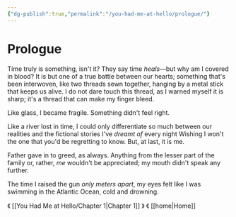 ```yaml
---
{"dg-publish":true,"permalink":"/you-had-me-at-hello/prologue/"}
---
```


# Prologue

Time truly is something, isn't it? They say time *heals*—but why am I covered in blood? It is but one of a true battle between our hearts; something that's been interwoven, like two threads sewn together, hanging by a metal stick that keeps us alive. I do not dare touch this thread, as I warned myself it is sharp; it's a thread that can make my finger bleed. 

Like glass, I became fragile. Something didn't feel right.

Like a river lost in time, I could only differentiate so much between our realities and the fictional stories I've *dreamt of* every night
Wishing I won't the one that you'd be regretting to know. But, at last, it is me.

Father gave in to greed, as always. Anything from the lesser part of the family or, rather, *me* wouldn't be appreciated; my mouth didn't speak any further.

The time I raised the gun *only meters apart*, my eyes felt like I was swimming in the Atlantic Ocean, cold and drowning.

《 [[You Had Me at Hello/Chapter 1\|Chapter 1]] 》
《 [[home\|Home]]

 <script>
        function delayLink(link, delay) {
            const countdownElement = document.getElementById('countdown');
            countdownElement.style.display = 'block';

            let remainingTime = delay / 10000; // Convert milliseconds to seconds
            countdownElement.textContent = 'Redirecting in ' + remainingTime + ' seconds...';

            const interval = setInterval(function() {
                remainingTime--;
                countdownElement.textContent = 'Redirecting in ' + remainingTime + ' seconds...';
                if (remainingTime <= 0) {
                    clearInterval(interval);
                    window.location.href = link;
                }
            }, 1000); // Update every second
        }

        function handleLinkClick(event, link, delay) {
            event.preventDefault(); // Prevent the default link behavior
            delayLink(link, delay);
        }